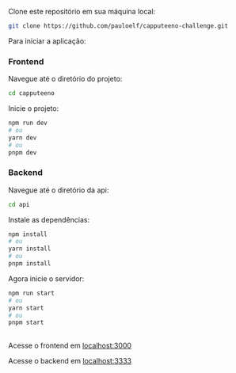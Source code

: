 Clone este repositório em sua máquina local:

```bash
git clone https://github.com/pauloelf/capputeeno-challenge.git
```

Para iniciar a aplicação:

### Frontend

Navegue até o diretório do projeto:

```bash
cd capputeeno
```

Inicie o projeto:

```bash
npm run dev
# ou
yarn dev
# ou
pnpm dev
```

### Backend

Navegue até o diretório da api:

```bash
cd api
```

Instale as dependências:

```bash
npm install
# ou
yarn install
# ou
pnpm install
```

Agora inicie o servidor:

```bash
npm run start
# ou
yarn start
# ou
pnpm start
```

##

Acesse o frontend em [localhost:3000](http://localhost:3000)

Acesse o backend em [localhost:3333](http://localhost:3333)
